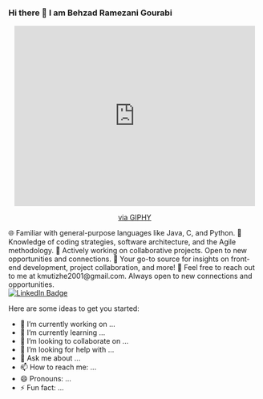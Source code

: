 ### Hi there 👋 I am Behzad Ramezani Gourabi

<!--📚 Enhancing my expertise in web front-end languages and frameworks like HTML, CSS, JavaScript, and WordPress.-->
<div id="header" align="center">
<iframe src="https://giphy.com/embed/qgQUggAC3Pfv687qPC" width="480" height="360" frameBorder="0" class="giphy-embed" allowFullScreen></iframe><p><a href="https://giphy.com/gifs/dommespace-domme-space-programador-qgQUggAC3Pfv687qPC">via GIPHY</a></p>
</div>
🌐 Familiar with general-purpose languages like Java, C, and Python.
🚀 Knowledge of coding strategies, software architecture, and the Agile methodology.
💼 Actively working on collaborative projects. Open to new opportunities and connections.
🎯 Your go-to source for insights on front-end development, project collaboration, and more!
📧 Feel free to reach out to me at kmutizhe2001@gmail.com. Always open to new connections and opportunities.
<div id="badges">
  <a href="https://www.linkedin.com/feed/">
    <img src="https://img.shields.io/badge/LinkedIn-blue  logo=linkedin&logoColor=white" alt="LinkedIn Badge"/>
  </a>
</div>


Here are some ideas to get you started:

- 🔭 I’m currently working on ...
- 🌱 I’m currently learning ...
- 👯 I’m looking to collaborate on ...
- 🤔 I’m looking for help with ...
- 💬 Ask me about ...
- 📫 How to reach me: ...
- 😄 Pronouns: ...
- ⚡ Fun fact: ...

